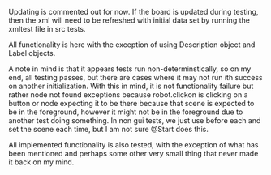 Updating is commented out for now.
If the board is updated during testing,
then the xml will need to be refreshed with
initial data set  by running the xmltest file
in src tests. 

All functionality is here with the exception of 
using Description object and Label objects. 

A note in mind is that it appears tests run non-determinstically, 
so on my end, all testing passes, but there are cases where it may
not run ith success on another initialization. With this in mind,
it is not functionality failure but rather node not found exceptions
because robot.clickon is clicking on a button or node expecting it to 
be there because that scene is expected to be in the foreground, however
it might not be in the foreground due to another test doing something.
In non gui tests, we just use before each and set the scene each time,
but I am not sure @Start does this.


All implemented functionality is also tested, with the exception of what has been mentioned and perhaps some other very small thing that never made it back on my mind. 